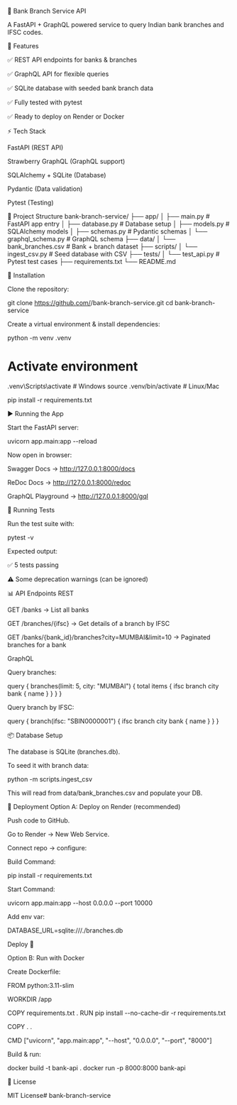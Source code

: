 🚀 Bank Branch Service API

A FastAPI + GraphQL powered service to query Indian bank branches and IFSC codes.

📌 Features

✅ REST API endpoints for banks & branches

✅ GraphQL API for flexible queries

✅ SQLite database with seeded bank branch data

✅ Fully tested with pytest

✅ Ready to deploy on Render or Docker

⚡ Tech Stack

FastAPI (REST API)

Strawberry GraphQL (GraphQL support)

SQLAlchemy + SQLite (Database)

Pydantic (Data validation)

Pytest (Testing)

📂 Project Structure
bank-branch-service/
├── app/
│   ├── main.py            # FastAPI app entry
│   ├── database.py        # Database setup
│   ├── models.py          # SQLAlchemy models
│   ├── schemas.py         # Pydantic schemas
│   └── graphql_schema.py  # GraphQL schema
├── data/
│   └── bank_branches.csv  # Bank + branch dataset
├── scripts/
│   └── ingest_csv.py      # Seed database with CSV
├── tests/
│   └── test_api.py        # Pytest test cases
├── requirements.txt
└── README.md

🔧 Installation

Clone the repository:

git clone https://github.com/<your-username>/bank-branch-service.git
cd bank-branch-service


Create a virtual environment & install dependencies:

python -m venv .venv
# Activate environment
.venv\Scripts\activate      # Windows
source .venv/bin/activate   # Linux/Mac

pip install -r requirements.txt

▶️ Running the App

Start the FastAPI server:

uvicorn app.main:app --reload


Now open in browser:

Swagger Docs → http://127.0.0.1:8000/docs

ReDoc Docs → http://127.0.0.1:8000/redoc

GraphQL Playground → http://127.0.0.1:8000/gql

🧪 Running Tests

Run the test suite with:

pytest -v


Expected output:

✅ 5 tests passing

⚠️ Some deprecation warnings (can be ignored)

📊 API Endpoints
REST

GET /banks → List all banks

GET /branches/{ifsc} → Get details of a branch by IFSC

GET /banks/{bank_id}/branches?city=MUMBAI&limit=10 → Paginated branches for a bank

GraphQL

Query branches:

query {
  branches(limit: 5, city: "MUMBAI") {
    total
    items {
      ifsc
      branch
      city
      bank {
        name
      }
    }
  }
}


Query branch by IFSC:

query {
  branch(ifsc: "SBIN0000001") {
    ifsc
    branch
    city
    bank {
      name
    }
  }
}

📦 Database Setup

The database is SQLite (branches.db).

To seed it with branch data:

python -m scripts.ingest_csv


This will read from data/bank_branches.csv and populate your DB.

🚀 Deployment
Option A: Deploy on Render (recommended)

Push code to GitHub.

Go to Render
 → New Web Service.

Connect repo → configure:

Build Command:

pip install -r requirements.txt


Start Command:

uvicorn app.main:app --host 0.0.0.0 --port 10000


Add env var:

DATABASE_URL=sqlite:///./branches.db


Deploy 🎉

Option B: Run with Docker

Create Dockerfile:

FROM python:3.11-slim

WORKDIR /app

COPY requirements.txt .
RUN pip install --no-cache-dir -r requirements.txt

COPY . .

CMD ["uvicorn", "app.main:app", "--host", "0.0.0.0", "--port", "8000"]


Build & run:

docker build -t bank-api .
docker run -p 8000:8000 bank-api

📜 License

MIT License#   b a n k - b r a n c h - s e r v i c e 
 
 

